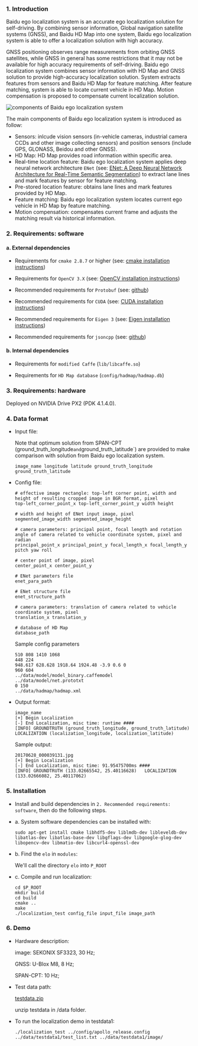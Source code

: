 
### 1. Introduction

Baidu ego localization system is an accurate ego localization solution for self-driving. By combining sensor information, Global navigation satellite systems (GNSS), and Baidu HD Map into one system, Baidu ego localization system is able to offer a localization solution with high accuracy.

GNSS positioning observes range measurements from orbiting GNSS satellites, while GNSS in general has some restrictions that it may not be available for high accuracy requirements of self-driving. Baidu ego localization system combines sensor information with HD Map and GNSS solution to provide high-accuracy localization solution. System extracts features from sensors and Baidu HD Map for feature matching. After feature matching, system is able to locate current vehicle in HD Map. Motion compensation is proposed to compensate current localization solution. 

![components of Baidu ego localization system](docs/pictures/flowchart.jpg)

The main components of Baidu ego localization system is introduced as follow:
* Sensors: inlcude vision sensors (in-vehicle cameras, industrial camera CCDs and other image collecting sensors) and position sensors (include GPS, GLONASS, Beidou and other GNSS).
* HD Map: HD Map provides road information within specific area.
* Real-time location feature: Baidu ego localization system applies deep neural network architecture `ENet` (see: [ENet: A Deep Neural Network Architecture for Real-Time Semantic Segmentation](https://arxiv.org/abs/1606.02147)) to extract lane lines and mark features by sensor for feature matching.
* Pre-stored location feature: obtains lane lines and mark features provided by HD Map.
* Feature matching: Baidu ego localization system locates current ego vehicle in HD Map by feature matching.
* Motion compensation: compensates current frame and adjusts the matching result via historical information.

### 2. Requirements: software

#### a. External dependencies

* Requirements for `cmake 2.8.7` or higher (see: [cmake installation instructions](https://cmake.org/Wiki/CMake))

* Requirements for `OpenCV 3.X` (see: [OpenCV installation instructions](http://docs.opencv.org/master/df/d65/tutorial_table_of_content_introduction.html))

* Recommended requirements for `Protobuf` (see: [github](https://github.com/google/protobuf)) 

* Recommended requirements for `CUDA` (see: [CUDA installation instructions](http://docs.nvidia.com/cuda/index.html#installation-guides)) 

* Recommended requirements for `Eigen 3` (see: [Eigen installation instructions](http://eigen.tuxfamily.org/dox/)) 

* Recommended requirements for `jsoncpp` (see: [github](https://github.com/open-source-parsers/jsoncpp))

#### b. Internal dependencies

* Requirements for `modified Caffe`  (`lib/libcaffe.so`)

* Requirements for `HD Map database` (`config/hadmap/hadmap.db`)

### 3. Requirements: hardware

Deployed on NVIDIA Drive PX2 (PDK 4.1.4.0).

### 4. Data format

* Input file:

  Note that optimum solution from SPAN-CPT (ground_truth_longitude` and `ground_truth_latitude`) are provided to make comparison with solution from Baidu ego localization system.

  ```
  image_name longitude latitude ground_truth_longitude ground_truth_latitude
  ```
* Config file:

  ```
  # effective image rectangle: top-left corner point, width and height of resulting cropped image in BGR format, pixel
  top-left_corner_point_x top-left_corner_point_y width height

  # width and height of ENet input image, pixel
  segmented_image_width segmented_image_height
 
  # camera parameters: principal point, focal length and rotation angle of camera related to vehicle coordinate system, pixel and radian
  principal_point_x principal_point_y focal_length_x focal_length_y pitch yaw roll

  # center point of image, pixel
  center_point_x center_point_y 

  # ENet parameters file
  enet_para_path

  # ENet structure file
  enet_structure_path

  # camera parameters: translation of camera related to vehicle coordinate system, pixel
  translation_x translation_y

  # database of HD Map 
  database_path
  ```
  Sample config parameters

  ```
  510 808 1410 1068
  448 224
  948.617 628.628 1918.64 1924.48 -3.9 0.6 0
  960 604
  ../data/model/model_binary.caffemodel
  ../data/model/net.prototxt
  0 150
  ../data/hadmap/hadmap.xml
  ```
* Output format:

  ```
  image_name
  [+] Begin Localization
  [-] End Localization, misc time: runtime ####
  [INFO] GROUNDTRUTH (ground_truth_longitude, ground_truth_latitude)  LOCALIZATION (localization_longitude, localization_latitude)
  ```
  Sample output:
  ```
  20170628_000039131.jpg
  [+] Begin Localization
  [-] End Localization, misc time: 91.95475700ms ####
  [INFO] GROUNDTRUTH (133.02665542, 25.40116628)   LOCALIZATION (133.02666082, 25.40117062)
  ```

### 5. Installation

* Install and build dependencies in `2. Recommended requirements: software`, then do the following steps.

* a. System software dependencies can be installed with: 

   ```Shell
   sudo apt-get install cmake libhdf5-dev liblmdb-dev libleveldb-dev libatlas-dev libatlas-base-dev libgflags-dev libgoogle-glog-dev libopencv-dev libmatio-dev libcurl4-openssl-dev
   ```

* b. Find the `elo` in `modules`:

   We'll call the directory `elo` into `P_ROOT`

* c. Compile and run localization:
   
   ```Shell
   cd $P_ROOT
   mkdir build
   cd build
   cmake ..
   make
   ./localization_test config_file input_file image_path
   ```

### 6. Demo

* Hardware description:

  image: SEKONIX SF3323, 30 Hz;

  GNSS: U-Blox M8, 8 Hz;

  SPAN-CPT: 10 Hz;

* Test data path:

  [testdata.zip](http://console.bce.baidu.com/apollo/task/download?locale=zh-cn&_=1506053321431#/apollo/home)

  unzip testdata in /data folder.

* To run the localization demo in testdata1:

  ```Shell
  ./localization_test ../config/apollo_release.config ../data/testdata1/test_list.txt ../data/testdata1/image/
  ```

